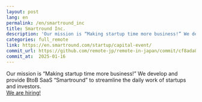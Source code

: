 ```yaml
---
layout: post
lang: en
permalink: /en/smartround_inc
title: Smartround Inc.
description: 'Our mission is “Making startup time more business!” We develop and provide BtoB SaaS “Smartround” to streamline the daily work of startups and investors. We are hiring!'
categories: full_remote
link: https://en.smartround.com/startup/capital-event/
commit_url: https://github.com/remote-jp/remote-in-japan/commit/cf8ada8eae0f29603e476cd235d4527e9ea268e4
commit_at:  2025-01-16
---
```


<p>Our mission is “Making startup time more business!” We develop and provide BtoB SaaS “Smartround” to streamline the daily work of startups and investors.<br /><a href="https://www.wantedly.com/companies/company_4346433/projects">We are hiring!</a></p>
